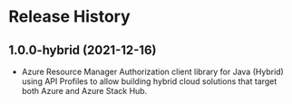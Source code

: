 # Release History

## 1.0.0-hybrid (2021-12-16)

- Azure Resource Manager Authorization client library for Java (Hybrid) using API Profiles to allow building hybrid cloud solutions
that target both Azure and Azure Stack Hub.
